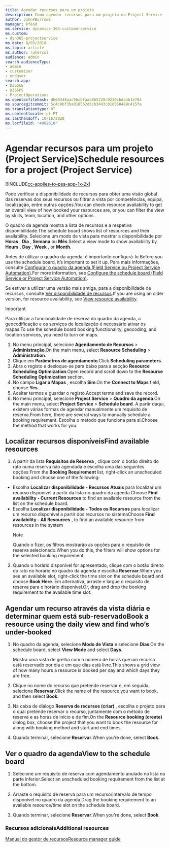 ```yaml
---
title: Agendar recursos para um projeto
description: Como agendar recursos para um projeto no Project Service
author: JohnPBurrows
manager: kfend
ms.service: dynamics-365-customerservice
ms.custom:
- dyn365-projectservice
ms.date: 8/03/2018
ms.topic: article
ms.author: ruhercul
audience: Admin
search.audienceType:
- admin
- customizer
- enduser
search.app:
- D365CE
- D365PS
- ProjectOperations
ms.openlocfilehash: db69348aac96cbfaaa865228c9230cbda4b1e784
ms.sourcegitcommit: 5c4c9bf3ba018562d6cb3443c01d550489c415fa
ms.translationtype: HT
ms.contentlocale: pt-PT
ms.lasthandoff: 10/16/2020
ms.locfileid: "4082610"
---
```

# <a name="schedule-resources-for-a-project-project-service"></a><span data-ttu-id="11d8e-103">Agendar recursos para um projeto (Project Service)</span><span class="sxs-lookup"><span data-stu-id="11d8e-103">Schedule resources for a project (Project Service)</span></span>

[!INCLUDE[cc-applies-to-psa-app-1x-2x](../includes/cc-applies-to-psa-app-1x-2x.md)]

<span data-ttu-id="11d8e-104">Pode verificar a disponibilidade de recursos para obter uma visão global das reservas dos seus recursos ou filtrar a vista por competências, equipa, localização, entre outras opções.</span><span class="sxs-lookup"><span data-stu-id="11d8e-104">You can check resource availability to get an overall view of how booked your resources are, or you can filter the view by skills, team, location, and other options.</span></span>  
  
<span data-ttu-id="11d8e-105">O quadro da agenda mostra a lista de recursos e a respetiva disponibilidade.</span><span class="sxs-lookup"><span data-stu-id="11d8e-105">The schedule board shows list of resources and their availability.</span></span> <span data-ttu-id="11d8e-106">Selecione um modo de vista para mostrar a disponibilidade por **Horas** , **Dia** , **Semana** ou **Mês**.</span><span class="sxs-lookup"><span data-stu-id="11d8e-106">Select a view mode to show availability by **Hours** , **Day** , **Week** , or **Month**.</span></span>  
  
<span data-ttu-id="11d8e-107">Antes de utilizar o quadro da agenda, é importante configurá-lo.</span><span class="sxs-lookup"><span data-stu-id="11d8e-107">Before you use the schedule board, it’s important to set it up.</span></span> <span data-ttu-id="11d8e-108">Para mais informações, consulte [Configurar o quadro da agenda (Field Service ou Project Service Automation)](https://docs.microsoft.com/dynamics365/field-service/configure-schedule-board).</span><span class="sxs-lookup"><span data-stu-id="11d8e-108">For more information, see [Configure the schedule board (Field Service or Project Service Automation)](https://docs.microsoft.com/dynamics365/field-service/configure-schedule-board).</span></span>
  
<span data-ttu-id="11d8e-109">Se estiver a utilizar uma versão mais antiga, para a disponibilidade de recursos, consulte [Ver disponibilidade de recursos](../psa/view-resource-availability.md).</span><span class="sxs-lookup"><span data-stu-id="11d8e-109">If you are using an older version, for resource availability, see [View resource availability](../psa/view-resource-availability.md).</span></span>  

> [!IMPORTANT]
>  <span data-ttu-id="11d8e-110">Para utilizar a funcionalidade de reserva do quadro da agenda, a geocodificação e os serviços de localização é necessário ativar os mapas.</span><span class="sxs-lookup"><span data-stu-id="11d8e-110">To use the schedule board booking functionality, geocoding, and location services, you need to turn on maps.</span></span>  
> 
> 1. <span data-ttu-id="11d8e-111">No menu principal, selecione **Agendamento de Recursos** > **Administração**.</span><span class="sxs-lookup"><span data-stu-id="11d8e-111">On the main menu, select **Resource Scheduling** > **Administration**.</span></span>  
> 2. <span data-ttu-id="11d8e-112">Clique em **Parâmetros de agendamento**.</span><span class="sxs-lookup"><span data-stu-id="11d8e-112">Click **Scheduling parameters**.</span></span>  
> 3. <span data-ttu-id="11d8e-113">Abra o registo e desloque-se para baixo para a secção **Resource Scheduling Optimization**.</span><span class="sxs-lookup"><span data-stu-id="11d8e-113">Open record and scroll down to the **Resource Scheduling Optimization** section.</span></span>  
> 4. <span data-ttu-id="11d8e-114">No campo **Ligar a Mapas** , escolha **Sim**.</span><span class="sxs-lookup"><span data-stu-id="11d8e-114">On the **Connect to Maps** field, choose **Yes**.</span></span>  
> 5. <span data-ttu-id="11d8e-115">Aceitar termos e guardar o registo.</span><span class="sxs-lookup"><span data-stu-id="11d8e-115">Accept terms and save the record.</span></span>  
> 6. <span data-ttu-id="11d8e-116">No menu principal, selecione **Project Service** > **Quadro da agenda**.</span><span class="sxs-lookup"><span data-stu-id="11d8e-116">On the main menu, select **Project Service** > **Schedule board**.</span></span> <span data-ttu-id="11d8e-117">A partir daqui, existem várias formas de agendar manualmente um requisito de reserva.</span><span class="sxs-lookup"><span data-stu-id="11d8e-117">From here, there are several ways to manually schedule a booking requirement.</span></span> <span data-ttu-id="11d8e-118">Escolha o método que funciona para si.</span><span class="sxs-lookup"><span data-stu-id="11d8e-118">Choose the method that works for you.</span></span>
  
## <a name="find-available-resources"></a><span data-ttu-id="11d8e-119">Localizar recursos disponíveis</span><span class="sxs-lookup"><span data-stu-id="11d8e-119">Find available resources</span></span>

1.  <span data-ttu-id="11d8e-120">A partir da lista **Requisitos de Reserva** , clique com o botão direito do rato numa reserva não agendada e escolha uma das seguintes opções:</span><span class="sxs-lookup"><span data-stu-id="11d8e-120">From the **Booking Requirement** list, right-click an unscheduled booking and choose one of the following:</span></span>  
  
- <span data-ttu-id="11d8e-121">Escolha **Localizar disponibilidade - Recursos Atuais** para localizar um recurso disponível a partir da lista no quadro da agenda.</span><span class="sxs-lookup"><span data-stu-id="11d8e-121">Choose **Find availability - Current Resources** to find an available resource from the list on the schedule board.</span></span>  
- <span data-ttu-id="11d8e-122">Escolha **Localizar disponibilidade - Todos os Recursos** para localizar um recurso disponível a partir dos recursos no sistema</span><span class="sxs-lookup"><span data-stu-id="11d8e-122">Choose **Find availability - All Resources** , to find an available resource from resources in the system</span></span>  
   > [!NOTE]
   >  <span data-ttu-id="11d8e-123">Quando o fizer, os filtros mostrarão as opções para o requisito de reserva selecionado.</span><span class="sxs-lookup"><span data-stu-id="11d8e-123">When you do this, the filters will show options for the selected booking requirement.</span></span>  
  
2. <span data-ttu-id="11d8e-124">Quando o horário disponível for apresentado, clique com o botão direito do rato no horário no quadro da agenda e escolha **Reservar**.</span><span class="sxs-lookup"><span data-stu-id="11d8e-124">When you see an available slot, right-click the time slot on the schedule board and choose **Book Here**.</span></span> <span data-ttu-id="11d8e-125">Em alternativa, arraste e largue o requisito de reserva para o horário disponível.</span><span class="sxs-lookup"><span data-stu-id="11d8e-125">Or, drag and drop the booking requirement to the available time slot.</span></span>  
  

## <a name="book-a-resource-using-the-daily-view-and-find-whos-under-booked"></a><span data-ttu-id="11d8e-126">Agendar um recurso através da vista diária e determinar quem está sub-reservado</span><span class="sxs-lookup"><span data-stu-id="11d8e-126">Book a resource using the daily view and find who’s under-booked</span></span>
  
1.  <span data-ttu-id="11d8e-127">No quadro da agenda, selecione **Modo de Vista** e selecione **Dias**.</span><span class="sxs-lookup"><span data-stu-id="11d8e-127">On the schedule board, select **View Mode** and select **Days**.</span></span>  
  
    <span data-ttu-id="11d8e-128">Mostra uma vista de grelha com o número de horas que um recurso está reservado por dia e em que dias está livre.</span><span class="sxs-lookup"><span data-stu-id="11d8e-128">This shows a grid view of how many hours a resource is booked per day and which days they are free.</span></span>  
  
2.  <span data-ttu-id="11d8e-129">Clique no nome do recurso que pretende reservar e, em seguida, selecione **Reservar**.</span><span class="sxs-lookup"><span data-stu-id="11d8e-129">Click the name of the resource you want to book, and then select **Book**.</span></span>  
  
3.  <span data-ttu-id="11d8e-130">Na caixa de diálogo **Reserva de recursos (criar)** , escolha o projeto para o qual pretende reservar o recurso, juntamente com o método de reserva e as horas de início e de fim.</span><span class="sxs-lookup"><span data-stu-id="11d8e-130">On the **Resource booking (create)** dialog box, choose the project that you want to book the resource for along with booking method and start and end times.</span></span>  
  
4.  <span data-ttu-id="11d8e-131">Quando terminar, selecione **Reservar**.</span><span class="sxs-lookup"><span data-stu-id="11d8e-131">When you’re done, select **Book**.</span></span>  
  
## <a name="view-to-the-schedule-board"></a><span data-ttu-id="11d8e-132">Ver o quadro da agenda</span><span class="sxs-lookup"><span data-stu-id="11d8e-132">View to the schedule board</span></span>
  
1.  <span data-ttu-id="11d8e-133">Selecione um requisito de reserva com agendamento anulado na lista na parte inferior.</span><span class="sxs-lookup"><span data-stu-id="11d8e-133">Select an unscheduled booking requirement from the list at the bottom.</span></span>  
  
2.  <span data-ttu-id="11d8e-134">Arraste o requisito de reserva para um recurso/intervalo de tempo disponível no quadro da agenda.</span><span class="sxs-lookup"><span data-stu-id="11d8e-134">Drag the booking requirement to an available resource/time slot on the schedule board.</span></span>  
  
3.  <span data-ttu-id="11d8e-135">Quando terminar, selecione **Reservar**.</span><span class="sxs-lookup"><span data-stu-id="11d8e-135">When you're done, select **Book**.</span></span>  
  
### <a name="additional-resources"></a><span data-ttu-id="11d8e-136">Recursos adicionais</span><span class="sxs-lookup"><span data-stu-id="11d8e-136">Additional resources</span></span>  
 [<span data-ttu-id="11d8e-137">Manual do gestor de recursos</span><span class="sxs-lookup"><span data-stu-id="11d8e-137">Resource manager guide</span></span>](../psa/resource-manager-guide.md)
